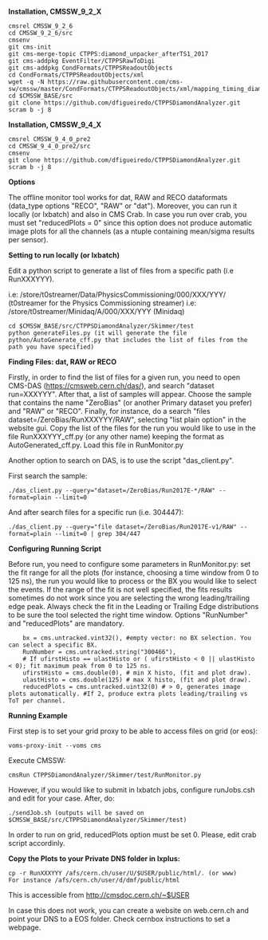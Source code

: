 <b>Installation, CMSSW_9_2_X</b>

```
cmsrel CMSSW_9_2_6
cd CMSSW_9_2_6/src
cmsenv
git cms-init
git cms-merge-topic CTPPS:diamond_unpacker_afterTS1_2017
git cms-addpkg EventFilter/CTPPSRawToDigi
git cms-addpkg CondFormats/CTPPSReadoutObjects
cd CondFormats/CTPPSReadoutObjects/xml
wget -q -N https://raw.githubusercontent.com/cms-sw/cmssw/master/CondFormats/CTPPSReadoutObjects/xml/mapping_timing_diamond_2017.xml
cd $CMSSW_BASE/src
git clone https://github.com/dfigueiredo/CTPPSDiamondAnalyzer.git
scram b -j 8
```


<b>Installation, CMSSW_9_4_X</b>

```
cmsrel CMSSW_9_4_0_pre2
cd CMSSW_9_4_0_pre2/src
cmsenv
git clone https://github.com/dfigueiredo/CTPPSDiamondAnalyzer.git
scram b -j 8
```

<b>Options</b>

The offline monitor tool works for dat, RAW and RECO dataformats (data_type options "RECO", "RAW" or "dat"). Moreover, you can run it locally (or lxbatch) and also in CMS Crab.
In case you run over crab, you must set "reducedPlots = 0" since this option does not produce automatic image plots for all the channels (as a ntuple containing mean/sigma results per sensor).

<b>Setting to run locally (or lxbatch)</b>

Edit a python script to generate a list of files from a specific path (i.e RunXXXYYY).

i.e: /store/t0streamer/Data/PhysicsCommissioning/000/XXX/YYY/ (t0streamer for the Physics Commissioning streamer)
i.e: /store/t0streamer/Minidaq/A/000/XXX/YYY (Minidaq)

```
cd $CMSSW_BASE/src/CTPPSDiamondAnalyzer/Skimmer/test
python generateFiles.py (it will generate the file python/AutoGenerate_cff.py that includes the list of files from the path you have specified)
```

<b>Finding Files: dat, RAW or RECO</b>

Firstly, in order to find the list of files for a given run, you need to open CMS-DAS (https://cmsweb.cern.ch/das/), and search "dataset run=XXXYYY". After that, a list of samples will appear. Choose the sample that contains the name "ZeroBias" (or another Primary dataset you prefer) and "RAW" or "RECO". Finally, for instance, do a search "files dataset=/ZeroBias/RunXXXYYY/RAW", selecting "list plain option" in the website gui. Copy the list of the files for the run you would like to use in the file RunXXXYYY_cff.py (or any other name) keeping the format as AutoGenerated_cff.py. Load this file in RunMonitor.py

Another option to search on DAS, is to use the script "das_client.py".

First search the sample:

```
./das_client.py --query="dataset=/ZeroBias/Run2017E-*/RAW" --format=plain --limit=0
```

And after search files for a specific run (i.e. 304447):

```
./das_client.py --query="file dataset=/ZeroBias/Run2017E-v1/RAW" --format=plain --limit=0 | grep 304/447
```

<b>Configuring Running Script</b>

Before run, you need to configure some parameters in RunMonitor.py: set the fit range for all the plots (for instance, choosing a time window from 0 to 125 ns), the run you would like to process or the BX you would like to select the events. If the range of the fit is not well specified, the fits results sometimes do not work since you are selecting the wrong leading/trailing edge peak. Always check the fit in the Leading or Trailing Edge distributions to be sure the tool selected the right time window. Options "RunNumber" and "reducedPlots" are mandatory.

```
    bx = cms.untracked.vint32(), #empty vector: no BX selection. You can select a specific BX.
    RunNumber = cms.untracked.string("300466"),
    # If ufirstHisto == ulastHisto or ( ufirstHisto < 0 || ulastHisto < 0); fit maximum peak from 0 to 125 ns.
    ufirstHisto = cms.double(0), # min X histo, (fit and plot draw). 
    ulastHisto = cms.double(125) # max X histo, (fit and plot draw).
    reducedPlots = cms.untracked.uint32(0) # > 0, generates image plots automatically. #If 2, produce extra plots leading/trailing vs ToT per channel.
```



<b>Running Example</b>

First step is to set your grid proxy to be able to access files on grid (or eos):

```
voms-proxy-init --voms cms
```

Execute CMSSW:

```
cmsRun CTPPSDiamondAnalyzer/Skimmer/test/RunMonitor.py
```

However, if you would like to submit in lxbatch jobs, configure runJobs.csh and edit for your case. After, do:

```
./sendJob.sh (outputs will be saved on $CMSSW_BASE/src/CTPPSDiamondAnalyzer/Skimmer/test)
```

In order to run on grid, reducedPlots option must be set 0. Please, edit crab script accordinly.



<b>Copy the Plots to your Private DNS folder in lxplus:</b>

```
cp -r RunXXXYYY /afs/cern.ch/user/U/$USER/public/html/. (or www)
For instance /afs/cern.ch/user/d/dmf/public/html
```

This is accessible from http://cmsdoc.cern.ch/~$USER

In case this does not work, you can create a website on web.cern.ch and point your DNS to a EOS folder. Check cernbox instructions to set a webpage.
